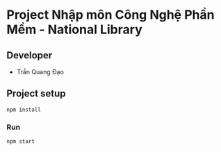 # Project Nhập môn Công Nghệ Phần Mềm - National Library

## Developer 
- Trần Quang Đạo
## Project setup
```
npm install
```

### Run
```
npm start
```
